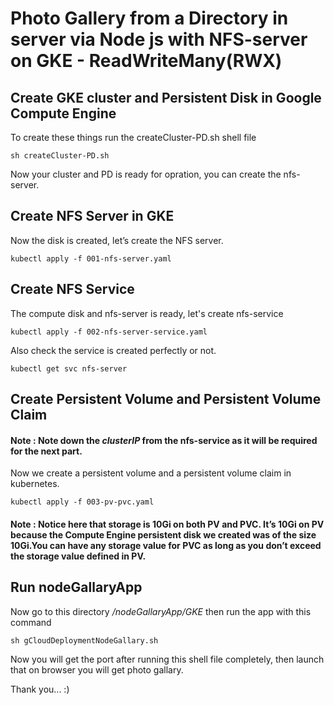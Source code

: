 # Photo Gallery from a Directory in server via Node js with NFS-server on GKE - ReadWriteMany(RWX)
 
## Create GKE cluster and Persistent Disk in Google Compute Engine

To create these things run the createCluster-PD.sh shell file

```
sh createCluster-PD.sh
```

Now your cluster and PD is ready for opration, you can create the nfs-server. 

## Create NFS Server in GKE

Now the disk is created, let’s create the NFS server.

```
kubectl apply -f 001-nfs-server.yaml
```

## Create NFS Service

The compute disk and nfs-server is ready, let's create nfs-service

```
kubectl apply -f 002-nfs-server-service.yaml
```

Also check the service is created perfectly or not.

```
kubectl get svc nfs-server
```

## Create Persistent Volume and Persistent Volume Claim

#### Note : Note down the *clusterIP* from the nfs-service as it will be required for the next part.

Now we create a persistent volume and a persistent volume claim in kubernetes.

```
kubectl apply -f 003-pv-pvc.yaml
```

#### Note : Notice here that storage is 10Gi on both PV and PVC. It’s 10Gi on PV because the Compute Engine persistent disk we created was of the size 10Gi.You can have any storage value for PVC as long as you don’t exceed the storage value defined in PV.

## Run nodeGallaryApp

Now go to this directory */nodeGallaryApp/GKE* then run the app with this command

```
sh gCloudDeploymentNodeGallary.sh
```

Now you will get the port after running this shell file completely, then launch that on browser you will get photo gallary.


Thank you... :)